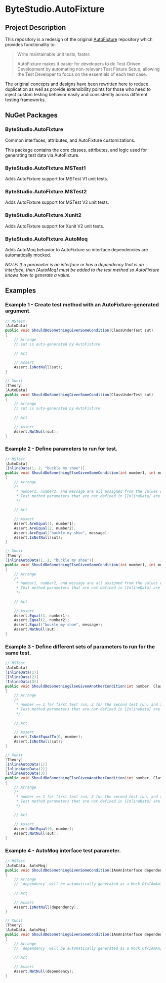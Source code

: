 # ByteStudio.AutoFixture
## Project Description
This repository is a redesign of the original [AutoFixture](https://github.com/AutoFixture/AutoFixture) repository which provides functionality to:
> Write maintainable unit tests, faster.
> 
> AutoFixture makes it easier for developers to do Test-Driven Development by automating non-relevant Test Fixture Setup, allowing the Test Developer to focus on the essentials of each test case.

The original concepts and designs have been rewritten here to reduce duplication as well as provide extensibility points for those who need to inject custom testing behavior easily and consistently across different testing frameworks.

## NuGet Packages

### ByteStudio.AutoFixture

Common interfaces, attributes, and AutoFixture customizations.

This package contains the core classes, attributes, and logic used for generating test data via AutoFixture.

### ByteStudio.AutoFixture.MSTest1

Adds AutoFixture support for MSTest V1 unit tests.

### ByteStudio.AutoFixture.MSTest2

Adds AutoFixture support for MSTest V2 unit tests.

### ByteStudio.AutoFixture.Xunit2

Adds AutoFixture support for Xunit V2 unit tests.

### ByteStudio.AutoFixture.AutoMoq

Adds AutoMoq behavior to AutoFixture so interface dependencies are automatically mocked.

_NOTE: If a parameter is an interface or has a dependency that is an interface, then [AutoMoq] must be added to the test method so AutoFixture knows how to generate a value._

## Examples

### Example 1 - Create test method with an AutoFixture-generated argument.
```csharp
// MSTest
[AutoData]
public void ShouldDoSomethingGivenSomeCondition(ClassUnderTest sut)
{
    // Arrange
    // sut is auto-generated by AutoFixture.
    
    // Act
    
    // Assert
    Assert.IsNotNull(sut);
}
```

```csharp
// Xunit
[Theory]
[AutoData]
public void ShouldDoSomethingGivenSomeCondition(ClassUnderTest sut)
{
    // Arrange
    // sut is auto-generated by AutoFixture.
    
    // Act
    
    // Assert
    Assert.NotNull(sut);
}
```

### Example 2 - Define parameters to run for test.
```csharp
// MSTest
[AutoData]
[InlineData(1, 2, "buckle my shoe")]
public void ShouldDoSomethingElseGivenSomeCondition(int number1, int number2, string message, ClassUnderTest sut)
{
    // Arrange
    /*
     * number1, number2, and message are all assigned from the values defined in the [InlineData] attribute. 
     * Test method parameters that are not defined in [InlineData] are auto-generated by AutoFixture.
     */
    
    // Act
    
    // Assert
    Assert.AreEqual(1, number1);
    Assert.AreEqual(2, number2);
    Assert.AreEqual("buckle my shoe", message);
    Assert.IsNotNull(sut);
}
```

```csharp
// Xunit
[Theory]
[InlineAutoData(1, 2, "buckle my shoe")]
public void ShouldDoSomethingElseGivenSomeCondition(int number1, int number2, string message, ClassUnderTest sut)
{
    // Arrange
    /*
     * number1, number2, and message are all assigned from the values defined in the [InlineData] attribute. 
     * Test method parameters that are not defined in [InlineData] are auto-generated by AutoFixture.
     */
    
    // Act
    
    // Assert
    Assert.Equal(1, number1);
    Assert.Equal(2, number2);
    Assert.Equal("buckle my shoe", message);
    Assert.NotNull(sut);
}
```

### Example 3 - Define different sets of parameters to run for the same test.
```csharp
// MSTest
[AutoData]
[InlineData(1)]
[InlineData(2)]
[InlineData(3)]
public void ShouldDoSomethingElseGivenAnotherCondition(int number, ClassUnderTest sut)
{
    // Arrange
    /*
     * number == 1 for first test run, 2 for the second test run, and 3 for the third test run.
     * Test method parameters that are not defined in [InlineData] are auto-generated by AutoFixture.
     */
    
    // Act
    
    // Assert
    Assert.IsNotEqualTo(0, number);
    Assert.IsNotNull(sut);
}
```
```csharp
// Xunit
[Theory]
[InlineAutoData(1)]
[InlineAutoData(2)]
[InlineAutoData(3)]
public void ShouldDoSomethingElseGivenAnotherCondition(int number, ClassUnderTest sut)
{
    // Arrange
    /*
     * number == 1 for first test run, 2 for the second test run, and 3 for the third test run.
     * Test method parameters that are not defined in [InlineData] are auto-generated by AutoFixture.
     */
    
    // Act
    
    // Assert
    Assert.NotEqual(0, number);
    Assert.NotNull(sut);
}
```

### Example 4 - AutoMoq interface test parameter.
```csharp
// MSTest
[AutoData, AutoMoq]
public void ShouldDoSomethingGivenSomeCondition(IAmAnInterface dependency, ClassUnderTest sut)
{
    // Arrange
    // `dependency` will be automatically generated as a Mock.Of<IAmAnInterface>() instance.
 
    // Act
    
    // Assert
    Assert.IsNotNull(dependency);
}
```

```csharp
// Xunit
[Theory]
[AutoData, AutoMoq]
public void ShouldDoSomethingGivenSomeCondition(IAmAnInterface dependency, ClassUnderTest sut)
{
    // Arrange
    // `dependency` will be automatically generated as a Mock.Of<IAmAnInterface>() instance.
 
    // Act
    
    // Assert
    Assert.NotNull(dependency);
}
```

